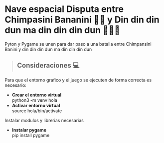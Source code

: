# **Nave espacial Disputa entre Chimpasini Bananini 🍌🐒 y Din din din dun ma din din din dun 🍊💪🏻**
Pyton y Pygame se unen para dar paso a una batalla entre Chimpansini Banini y din din din dun ma din din din dun 

> ## **Consideraciones** 💻
Para que el entorno grafico y el juego se ejecuten de forma correcta es necesario:
* **Crear el entorno virtual** <br>
python3 -m venv hola <br>
* **Activar entorno virtual** <br>
source hola/bin/activate <br>

Instalar modulos y librerias necesarias
* **Instalar pygame** <br>
pip install pygame <br>


